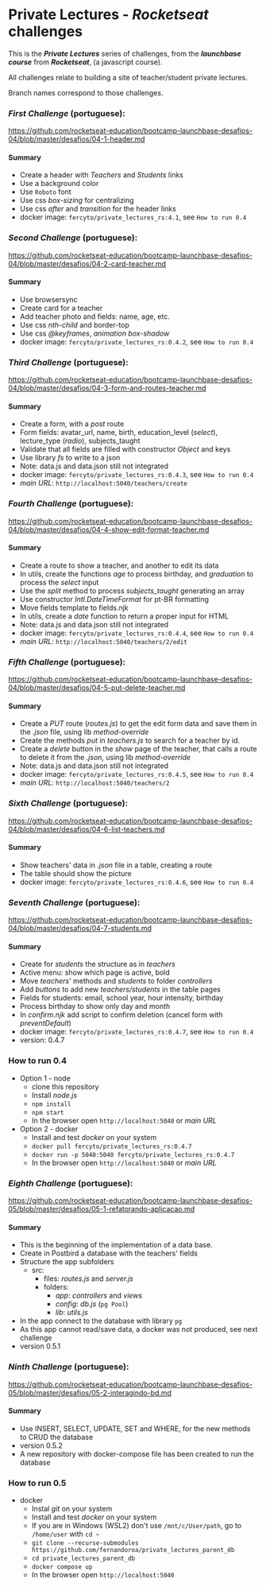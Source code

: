 # Private Lectures - ***Rocketseat*** challenges

This is the ***Private Lectures*** series of challenges, from the ***launchbase course*** from ***Rocketseat***, (a javascript course).  

All challenges relate to building a site of teacher/student private lectures.

Branch names correspond to those challenges.


### ***First Challenge*** (portuguese):

https://github.com/rocketseat-education/bootcamp-launchbase-desafios-04/blob/master/desafios/04-1-header.md

#### Summary

* Create a header with *Teachers* and *Students* links
* Use a background color
* Use `Roboto` font
* Use css *box-sizing* for centralizing
* Use css *after* and *transition* for the header links
* docker image: `fercyto/private_lectures_rs:4.1`, see `How to run 0.4`

### ***Second Challenge*** (portuguese):

https://github.com/rocketseat-education/bootcamp-launchbase-desafios-04/blob/master/desafios/04-2-card-teacher.md

#### Summary

* Use browsersync
* Create card for a teacher
* Add teacher photo and fields: name, age, etc.
* Use css *nth-child* and border-top
* Use css *@keyframes*, *animation* *box-shadow*
* docker image: `fercyto/private_lectures_rs:0.4.2`, see `How to run 0.4`

### ***Third Challenge*** (portuguese):

https://github.com/rocketseat-education/bootcamp-launchbase-desafios-04/blob/master/desafios/04-3-form-and-routes-teacher.md

#### Summary

* Create a form, with a *post* route
* Form fields: avatar_url, name, birth, education_level (*select*), lecture_type (*radio*), subjects_taught
* Validate that all fields are filled with constructor *Object* and keys
* Use library *fs* to write to a json
* Note: data.js and data.json still not integrated
* docker image: `fercyto/private_lectures_rs:0.4.3`, see `How to run 0.4`
* *main URL*: `http://localhost:5040/teachers/create`

### ***Fourth Challenge*** (portuguese):

https://github.com/rocketseat-education/bootcamp-launchbase-desafios-04/blob/master/desafios/04-4-show-edit-format-teacher.md

#### Summary

* Create a route to show a teacher, and another to edit its data
* In utils, create the functions *age* to process birthday, and *graduation* to process the *select* input
* Use the *split* method to process *subjects_taught* generating an array
* Use constructor *Intl.DateTimeFormat* for pt-BR formatting
* Move fields template to fields.njk
* In utils, create a *date* function to return a proper input for HTML
* Note: data.js and data.json still not integrated
* docker image: `fercyto/private_lectures_rs:0.4.4`, see `How to run 0.4`
* *main URL*: `http://localhost:5040/teachers/2/edit`

### ***Fifth Challenge*** (portuguese):

https://github.com/rocketseat-education/bootcamp-launchbase-desafios-04/blob/master/desafios/04-5-put-delete-teacher.md

#### Summary

* Create a *PUT* route (*routes.js*) to get the edit form data and save them in the *.json* file, using lib *method-override*
* Create the methods *put* in *teachers.js* to search for a teacher by id.
* Create a *delete* button in the *show* page of the teacher, that calls a route to delete it from the *.json*, using lib *method-override*
* Note: data.js and data.json still not integrated
* docker image: `fercyto/private_lectures_rs:0.4.5`, see `How to run 0.4`
* *main URL*: `http://localhost:5040/teachers/2`

### ***Sixth Challenge*** (portuguese):

https://github.com/rocketseat-education/bootcamp-launchbase-desafios-04/blob/master/desafios/04-6-list-teachers.md

#### Summary

* Show teachers' data in *.json* file in a table, creating a route
* The table should show the picture
* docker image: `fercyto/private_lectures_rs:0.4.6`, see `How to run 0.4`

### ***Seventh Challenge*** (portuguese):

https://github.com/rocketseat-education/bootcamp-launchbase-desafios-04/blob/master/desafios/04-7-students.md

#### Summary

* Create for *students* the structure as in *teachers*
* Active menu: show which page is active, bold
* Move *teachers*' methods and *students* to folder *controllers*
* Add *buttons* to add new *teachers/students* in the table pages
* Fields for students: email, school year, hour intensity, birthday
* Process birthday to show only day and month
* In *confirm.njk* add script to confirm deletion (cancel form with *preventDefault*)
* docker image: `fercyto/private_lectures_rs:0.4.7`, see `How to run 0.4`
* version: 0.4.7

### How to run 0.4

- Option 1 - node
  * clone this repository
  * Install *node.js*
  * `npm install`
  * `npm start`
  * In the browser open `http://localhost:5040` or *main URL*
- Option 2 - docker
  * Install and test *docker* on your system
  * `docker pull fercyto/private_lectures_rs:0.4.7`
  * `docker run -p 5040:5040 fercyto/private_lectures_rs:0.4.7`
  * In the browser open `http://localhost:5040` or *main URL*

### ***Eighth Challenge*** (portuguese):

https://github.com/rocketseat-education/bootcamp-launchbase-desafios-05/blob/master/desafios/05-1-refatorando-aplicacao.md

#### Summary

* This is the beginning of the implementation of a data base.
* Create in Postbird a database with the teachers' fields
* Structure the app subfolders
  - src:
    * files: *routes.js* and *server.js*
    * folders:
      * *app*: *controllers* and *views*
      * *config*: *db.js* (`pg Pool`)
      * *lib*: *utils.js*
* In the app connect to the database with library `pg`
* As this app cannot read/save data, a docker was not produced, see next challenge
* version 0.5.1

### ***Ninth Challenge*** (portuguese):

https://github.com/rocketseat-education/bootcamp-launchbase-desafios-05/blob/master/desafios/05-2-interagindo-bd.md

#### Summary

* Use INSERT, SELECT, UPDATE, SET and WHERE, for the new methods to CRUD the database
* version 0.5.2
* A new repository with docker-compose file has been created to run the database

### How to run 0.5

- docker
  * Instal *git* on your system
  * Install and test *docker* on your system
  * If you are in Windows (WSL2) don't use `/mnt/c/User/path`, go to `/home/user` with `cd ~`
  * `git clone --recurse-submodules https://github.com/fernandoroa/private_lectures_parent_db`
  * `cd private_lectures_parent_db`
  * `docker compose up`
  * In the browser open `http://localhost:5040`